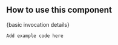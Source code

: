 ## How to use this component

<!-- use the same heading order from Guidelines -->
{basic invocation details}

<!-- This below is just an example of invocation, to get started -->
```handlebars
Add example code here
```
